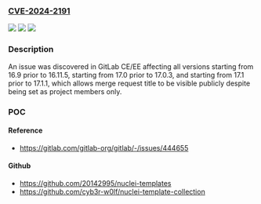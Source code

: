 ### [CVE-2024-2191](https://cve.mitre.org/cgi-bin/cvename.cgi?name=CVE-2024-2191)
![](https://img.shields.io/static/v1?label=Product&message=GitLab&color=blue)
![](https://img.shields.io/static/v1?label=Version&message=16.9%3C%2016.11.5%20&color=brighgreen)
![](https://img.shields.io/static/v1?label=Vulnerability&message=CWE-284%3A%20Improper%20Access%20Control&color=brighgreen)

### Description

An issue was discovered in GitLab CE/EE affecting all versions starting from 16.9 prior to 16.11.5, starting from 17.0 prior to 17.0.3, and starting from 17.1 prior to 17.1.1, which allows merge request title to be visible publicly despite being set as project members only.

### POC

#### Reference
- https://gitlab.com/gitlab-org/gitlab/-/issues/444655

#### Github
- https://github.com/20142995/nuclei-templates
- https://github.com/cyb3r-w0lf/nuclei-template-collection

